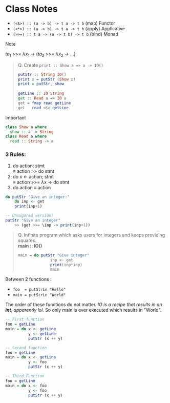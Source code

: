 # Class Notes
- `(<$>) :: (a -> b) -> t a -> t b`   (map)   Functor
- `(<*>) :: (a -> b) -> t a -> t b`   (apply) Applicative
- `(>>=) :: t a -> (a -> t b) -> t b` (bind)  Monad

> [!NOTE]
> $ta_1$ >>= $\lambda x_1$ -> $(ta_2$ >>= $\lambda x_2$ -> $...)$



> Q. Create `print :: Show a => a -> IO()`
> ```Haskell
> putStr :: String IO()
> print x = putStr (Show x)
> print = putStr, show
>   
> getLine :: IO String
> get :: Read a => IO a
> get = fmap read getLine
> get   read <$> getLine
>  ```

>[!IMPORTANT]
> ```Haskell
> class Show a where
>   show :: a -> String
> class Read a where
>   read :: String -> a
> ```

### 3 Rules:
1. do action; stmt  
        $\equiv$ action >> do stmt
2. do x <- action; stmt  
        $\equiv$ action >>= $\lambda$x -> do stmt
3. do action $\equiv$ action
   
```Haskell
do putStr "Give an integer:"
    do inp <- get
    print(inp+1)

-- Unsugared version:
putStr "Give an integer"
    >> (get >>= \inp -> print(inp+1))
```

> Q. Infinite program which asks users for integers and keeps providing squares.  
> **main :: IO()**
> ```Haskell
> main = do putStr "Give integer"
>               inp <- get
>               print(inp*inp)
>               main
> ```

Between 2 functions : 
- `foo  = putStrLn "Hello"`
- `main = putStrLn "World"`   

The order of these functions do not matter. *IO is a recipe that results in an **int**, apparently lol.* So only main is ever executed which results in "World".

```Haskell
-- First function
foo = getLine
main = do x <- getLine
          y <- getLine
          putStr (x ++ y)

-- Second function
foo = getLine
main = do x <- getLine
          y <- foo
          putStr (x ++ y)

-- Third Function
foo = getLine
main = do x <- foo
          y <- foo
          putStr (x ++ y)
```

